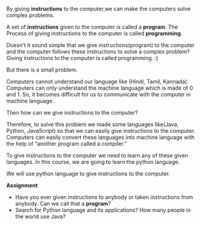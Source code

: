 By giving **instructions** to the computer,we can make the computers solve complex problems.

A set of **instructions** given to the computer is called a **program**.
The Process of giving instructions to the computer is called **programming**.

Doesn't it sound simple that we give instructions(program) to the computer and the computer follows these instructions to solve a complex problem? Giving instructions to the computer is called programming. :)

But there is a small problem.

Computers cannot understand our language like (Hindi, Tamil,  Kannada). Computers can only understand the machine language which is made of 0 and 1. So, it becomes difficult for us to communicate with the computer in machine language.

Then how can we give instructions to the computer?

Therefore, to solve this problem we made some languages like(Java, Python, JavaScript) so that we can easily give instructions to the computer. Computers can easily convert these languages into machine language with the help of “another program called a compiler.”

To give instructions to the computer we need to learn any of these given languages. In this course, we are going to learn the python language.

We will use python language to give instructions to the computer.

**Assignment**
- Have you ever given instructions to anybody or taken instructions from anybody. Can we call that a **program**?
-   Search for Python language and its applications? How many people in the world use Java?
